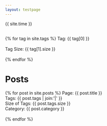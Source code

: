 ```yaml
---
layout: testpage
---
```


<div class="post">

{{ site.time }} <br><br>

{% for tag in site.tags %}
  Tag: {{ tag[0] }} <br><br>
  Tag Size: {{ tag[1].size }} <br><br>
{% endfor %}


<h1> Posts </h1>

{% for post in site.posts %}
  Page: {{ post.title }} <br>
  Tags: {{ post.tags | join:'|' }} <br>
  Size of Tags: {{ post.tags.size }} <br>
  Category: {{ post.category }}
  <br><br>
{% endfor %}

</div>
